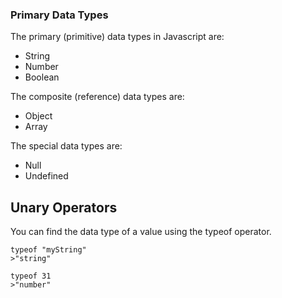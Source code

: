  ### Primary Data Types
 The primary (primitive) data types in Javascript are:
 - String
 - Number
 - Boolean


 The composite (reference) data types are:
 - Object
 - Array

 The special data types are:
 - Null
 - Undefined


## Unary Operators
You can find the data type of a value using the typeof operator.

    typeof "myString"
    >"string"

    typeof 31
    >"number"

